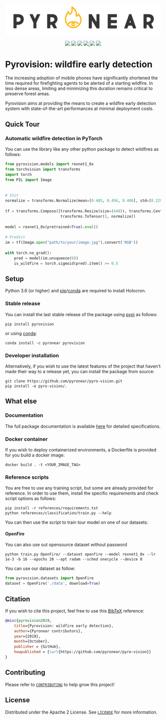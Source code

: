 ![PyroNear Logo](docs/source/_static/images/logo.png)

<p align="center">
    <a href="LICENSE" alt="License">
        <img src="https://img.shields.io/badge/License-Apache_2.0-blue.svg" /></a>
    <a href="https://www.codacy.com/gh/pyronear/pyro-vision/dashboard?utm_source=github.com&amp;utm_medium=referral&amp;utm_content=pyronear/pyro-vision&amp;utm_campaign=Badge_Grade">
        <img src="https://app.codacy.com/project/badge/Grade/7f17d9f2448248dd93d84331e93523e1"/></a>
    <a href="https://github.com/pyronear/pyro-vision/actions?query=workflow%3Apython-package">
        <img src="https://github.com/pyronear/pyro-vision/workflows/python-package/badge.svg" /></a>
    <a href="https://codecov.io/gh/pyronear/pyro-vision">
  		<img src="https://codecov.io/gh/pyronear/pyro-vision/branch/master/graph/badge.svg" />
	</a>
    <a href="https://pyronear.github.io/pyro-vision">
  		<img src="https://img.shields.io/badge/docs-available-blue.svg" /></a>
    <a href="https://pypi.org/project/pyrovision/" alt="Pypi">
        <img src="https://img.shields.io/badge/pypi-v0.1.2-blue.svg" /></a>
</p>




# Pyrovision: wildfire early detection

The increasing adoption of mobile phones have significantly shortened the time required for firefighting agents to be alerted of a starting wildfire. In less dense areas, limiting and minimizing this duration remains critical to preserve forest areas.

Pyrovision aims at providing the means to create a wildfire early detection system with state-of-the-art performances at minimal deployment costs.



## Quick Tour

### Automatic wildfire detection in PyTorch

You can use the library like any other python package to detect wildfires as follows:

```python
from pyrovision.models import rexnet1_0x
from torchvision import transforms
import torch
from PIL import Image


# Init
normalize = transforms.Normalize(mean=[0.485, 0.456, 0.406], std=[0.229, 0.224, 0.225])

tf = transforms.Compose([transforms.Resize(size=(448)), transforms.CenterCrop(size=448),
                         transforms.ToTensor(), normalize])

model = rexnet1_0x(pretrained=True).eval()

# Predict
im = tf(Image.open("path/to/your/image.jpg").convert('RGB'))

with torch.no_grad():
    pred = model(im.unsqueeze(0))
    is_wildfire = torch.sigmoid(pred).item() >= 0.5
```


## Setup

Python 3.6 (or higher) and [pip](https://pip.pypa.io/en/stable/)/[conda](https://docs.conda.io/en/latest/miniconda.html) are required to install Holocron.

### Stable release

You can install the last stable release of the package using [pypi](https://pypi.org/project/pyrovision/) as follows:

```shell
pip install pyrovision
```

or using [conda](https://anaconda.org/pyronear/pyrovision):

```shell
conda install -c pyronear pyrovision
```

### Developer installation

Alternatively, if you wish to use the latest features of the project that haven't made their way to a release yet, you can install the package from source:

```shell
git clone https://github.com/pyronear/pyro-vision.git
pip install -e pyro-vision/.
```


## What else

### Documentation

The full package documentation is available [here](https://pyronear.org/pyro-vision/) for detailed specifications.

### Docker container

If you wish to deploy containerized environments, a Dockerfile is provided for you build a docker image:

```shell
docker build . -t <YOUR_IMAGE_TAG>
```


### Reference scripts

You are free to use any training script, but some are already provided for reference. In order to use them, install the specific requirements and check script options as follows:

```shell
pip install -r references/requirements.txt
python references/classification/train.py --help
```

You can then use the script to train tour model on one of our datasets:


#### OpenFire

You can also use out opensource dataset without password

```
python train.py OpenFire/ --dataset openfire --model rexnet1_0x --lr 1e-3 -b 16 --epochs 20 --opt radam --sched onecycle --device 0
```

You can use our dataset as follow:

```python
from pyrovision.datasets import OpenFire
dataset = OpenFire('./data', download=True)
```



## Citation

If you wish to cite this project, feel free to use this [BibTeX](http://www.bibtex.org/) reference:

```bibtex
@misc{pyrovision2019,
    title={Pyrovision: wildfire early detection},
    author={Pyronear contributors},
    year={2019},
    month={October},
    publisher = {GitHub},
    howpublished = {\url{https://github.com/pyronear/pyro-vision}}
}
```


## Contributing

Please refer to [`CONTRIBUTING`](CONTRIBUTING.md) to help grow this project!



## License

Distributed under the Apache 2 License. See [`LICENSE`](LICENSE) for more information.
